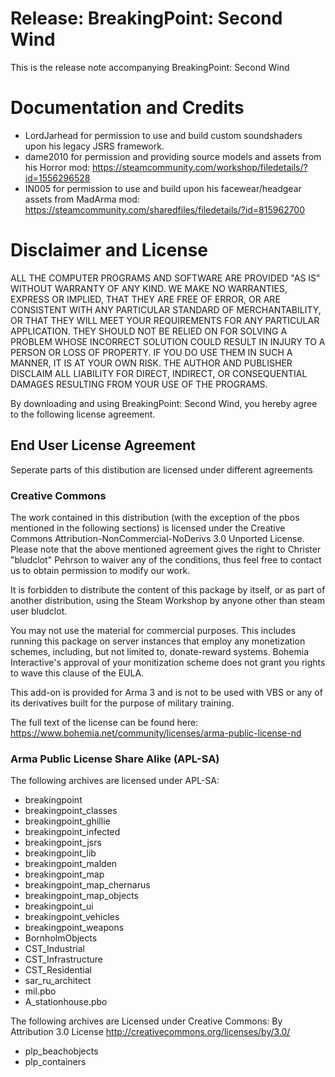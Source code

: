 # Release: BreakingPoint: Second Wind  
This is the release note accompanying BreakingPoint: Second Wind 


# Documentation and Credits 

- LordJarhead for permission to use and build custom soundshaders upon his legacy JSRS framework.
- dame2010 for permission and providing source models and assets from his Horror mod: https://steamcommunity.com/workshop/filedetails/?id=1556296528
- IN005 for permission to use and build upon his facewear/headgear assets from MadArma mod: https://steamcommunity.com/sharedfiles/filedetails/?id=815962700

# Disclaimer and License

ALL THE COMPUTER PROGRAMS AND SOFTWARE ARE PROVIDED "AS IS" WITHOUT WARRANTY OF ANY KIND. 
WE MAKE NO WARRANTIES, EXPRESS OR IMPLIED, THAT THEY ARE FREE OF ERROR, OR ARE CONSISTENT 
WITH ANY PARTICULAR STANDARD OF MERCHANTABILITY, OR THAT THEY WILL MEET YOUR REQUIREMENTS 
FOR ANY PARTICULAR APPLICATION. THEY SHOULD NOT BE RELIED ON FOR SOLVING A PROBLEM WHOSE 
INCORRECT SOLUTION COULD RESULT IN INJURY TO A PERSON OR LOSS OF PROPERTY. IF YOU DO USE 
THEM IN SUCH A MANNER, IT IS AT YOUR OWN RISK. THE AUTHOR AND PUBLISHER DISCLAIM ALL LIABILITY 
FOR DIRECT, INDIRECT, OR CONSEQUENTIAL DAMAGES RESULTING FROM YOUR USE OF THE PROGRAMS.

By downloading and using BreakingPoint: Second Wind, you hereby agree to the following license agreement.

## End User License Agreement

Seperate parts of this distibution are licensed under different agreements

### Creative Commons

The work contained in this distribution (with the exception of the pbos mentioned in the following sections) is licensed under the Creative Commons 
Attribution-NonCommercial-NoDerivs 3.0 Unported License. Please note that the above mentioned 
agreement gives the right to Christer "bludclot" Pehrson to waiver any of the conditions, thus feel 
free to contact us to obtain permission to modify our work.

It is forbidden to distribute the content of this package by itself, or as part of another
distribution, using the Steam Workshop by anyone other than steam user bludclot.

You may not use the material for commercial purposes. This includes running this package on 
server instances that employ any monetization schemes, including, but not limited to, donate-reward systems.
Bohemia Interactive's approval of your monitization scheme does not grant you rights to wave this clause
of the EULA.

This add-on is provided for Arma 3 and is not to be used with 
VBS or any of its derivatives built for the purpose of military training.

The full text of the license can be found here: https://www.bohemia.net/community/licenses/arma-public-license-nd

### Arma Public License Share Alike (APL-SA)

The following archives are licensed under APL-SA:

- breakingpoint
- breakingpoint_classes
- breakingpoint_ghillie
- breakingpoint_infected
- breakingpoint_jsrs
- breakingpoint_lib
- breakingpoint_malden
- breakingpoint_map
- breakingpoint_map_chernarus
- breakingpoint_map_objects
- breakingpoint_ui
- breakingpoint_vehicles
- breakingpoint_weapons
- BornholmObjects
- CST_Industrial
- CST_Infrastructure
- CST_Residential
- sar_ru_architect
- mil.pbo
- A_stationhouse.pbo

The following archives are Licensed under Creative Commons: By Attribution 3.0 License
http://creativecommons.org/licenses/by/3.0/

- plp_beachobjects
- plp_containers